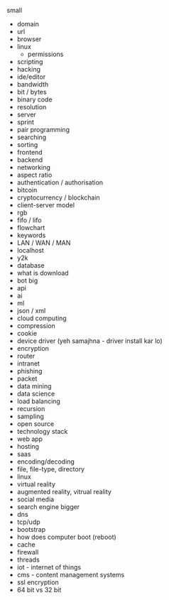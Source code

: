 small
<!-- - operating system -->
- domain
- url
- browser
- linux
    - permissions
- scripting
- hacking
- ide/editor
- bandwidth
- bit / bytes
- binary code
- resolution
- server
- sprint
- pair programming
- searching
- sorting
- frontend
- backend
- networking
- aspect ratio
- authentication / authorisation
- bitcoin
- cryptocurrency / blockchain
- client-server model
- rgb
- fifo / lifo
- flowchart
- keywords
- LAN / WAN / MAN
- localhost
- y2k
- database
- what is download
- bot
big
- api
- ai
- ml
- json / xml
- cloud computing
- compression
- cookie
- device driver (yeh samajhna - driver install kar lo)
- encryption
- router
- intranet
- phishing
- packet
- data mining
- data science
- load balancing
- recursion
- sampling
- open source
- technology stack
- web app
- hosting
- saas
- encoding/decoding
- file, file-type, directory
- linux
- virtual reality
- augmented reality, vitrual reality
- social media
- search engine
bigger
- dns
- tcp/udp
- bootstrap
- how does computer boot (reboot)
- cache
- firewall
- threads
- iot - internet of things
- cms - content management systems
- ssl encryption
- 64 bit vs 32 bit
